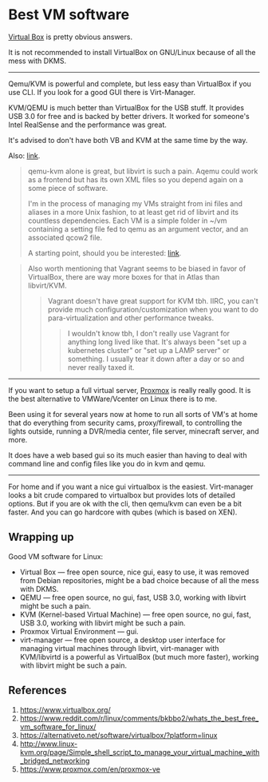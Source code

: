 # Best VM software

[Virtual Box](https://www.virtualbox.org/) is pretty obvious answers.

It is not recommended to install VirtualBox on GNU/Linux because of all the mess with DKMS.

---

Qemu/KVM is powerful and complete, but less easy than VirtualBox if you use CLI. If you look for a good GUI there is Virt-Manager.

KVM/QEMU is much better than VirtualBox for the USB stuff. It provides USB 3.0 for free and is backed by better drivers. It worked for someone's Intel RealSense and the performance was great.

It's advised to don't have both VB and KVM at the same time by the way.

Also: [link](https://alternativeto.net/software/virtualbox/?platform=linux).

> qemu-kvm alone is great, but libvirt is such a pain. Aqemu could work as a frontend but has its own XML files so you depend again on a some piece of software.
>
> I'm in the process of managing my VMs straight from ini files and aliases in a more Unix fashion, to at least get rid of libvirt and its countless dependencies. Each VM is a simple folder in ~/vm containing a setting file fed to qemu as an argument vector, and an associated qcow2 file.
>
> A starting point, should you be interested: [link](http://www.linux-kvm.org/page/Simple_shell_script_to_manage_your_virtual_machine_with_bridged_networking).

> Also worth mentioning that Vagrant seems to be biased in favor of  VirtualBox, there are way more boxes for that in Atlas than libvirt/KVM.
>
> > Vagrant doesn't have great support for KVM tbh. IIRC, you can't provide  much configuration/customization when you want to do para-virtualization and other performance tweaks.
> >
> > > I wouldn't know tbh, I don't really use Vagrant for anything long lived  like that. It's always been "set up a kubernetes cluster" or "set up a  LAMP server" or something. I usually tear it down after a day or so and  never really taxed it.

---

If you want to setup a full virtual server, [Proxmox](https://www.proxmox.com/en/proxmox-ve) is really really good. It is the best alternative to VMWare/Vcenter on Linux there is to me.

Been using it for several years now at home to run all sorts of VM's at home that do everything from security cams, proxy/firewall, to controlling  the lights outside, running a DVR/media center, file server, minecraft server, and more.

It does have a web based gui so its much easier than having to deal with command line and config files like you do in kvm and qemu.

---

For home and if you want a nice gui virtualbox is the easiest. Virt-manager looks a bit crude compared to virtualbox but provides lots of detailed options. But if you are ok with the cli, then qemu/kvm can  even be a bit faster. And you can go hardcore with qubes (which is based on XEN).

##  Wrapping up

Good VM software for Linux:

- Virtual Box — free open source, nice gui, easy to use, it was removed from Debian repositories, might be a bad choice because of all the mess with DKMS.
- QEMU — free open source, no gui, fast, USB 3.0, working with libvirt might be such a pain.
- KVM (Kernel-based Virtual Machine) — free open source, no gui, fast, USB 3.0, working with libvirt might be such a pain.
- Proxmox Virtual Environment — gui.
- virt-manager — free open source, a desktop user interface for managing virtual machines through libvirt, virt-manager with KVM/libvirtd is a powerful as VirtualBox (but much more faster), working with libvirt might be such a pain.

## References

1. https://www.virtualbox.org/
2. https://www.reddit.com/r/linux/comments/bkbbo2/whats_the_best_free_vm_software_for_linux/
3. https://alternativeto.net/software/virtualbox/?platform=linux
4.  http://www.linux-kvm.org/page/Simple_shell_script_to_manage_your_virtual_machine_with_bridged_networking
5. https://www.proxmox.com/en/proxmox-ve